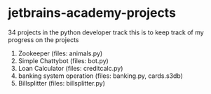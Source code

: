 # jetbrains-academy-projects
34 projects in the python developer track
this is to keep track of my progress on the projects
1. Zookeeper                  (files: animals.py)
2. Simple Chattybot           (files: bot.py)
3. Loan Calculator            (files: creditcalc.py)
4. banking system operation   (files: banking.py, cards.s3db)
5. Billsplitter               (files: billsplitter.py)
